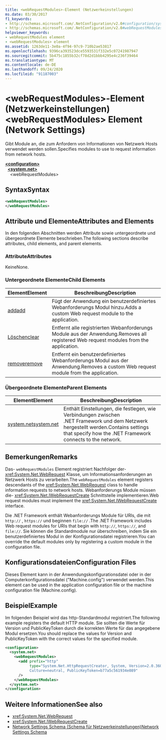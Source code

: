 ```yaml
---
title: <webRequestModules>-Element (Netzwerkeinstellungen)
ms.date: 03/30/2017
f1_keywords:
- http://schemas.microsoft.com/.NetConfiguration/v2.0#configuration/system.net/webRequestModules
- http://schemas.microsoft.com/.NetConfiguration/v2.0#webRequestModules
helpviewer_keywords:
- webRequestModules element
- <webRequestModules> element
ms.assetid: 1263de11-3e0a-4f94-97c9-710b2ae53817
ms.openlocfilehash: 9396ca393523dce5593531f332e5c07241987947
ms.sourcegitcommit: 5b475c1855b32cf78d2d1bbb4295e4c236f39464
ms.translationtype: MT
ms.contentlocale: de-DE
ms.lasthandoff: 09/24/2020
ms.locfileid: "91187003"
---
```

# <a name="webrequestmodules-element-network-settings"></a><span data-ttu-id="c9c31-102">\<webRequestModules>-Element (Netzwerkeinstellungen)</span><span class="sxs-lookup"><span data-stu-id="c9c31-102">\<webRequestModules> Element (Network Settings)</span></span>

<span data-ttu-id="c9c31-103">Gibt Module an, die zum Anfordern von Informationen von Netzwerk Hosts verwendet werden sollen.</span><span class="sxs-lookup"><span data-stu-id="c9c31-103">Specifies modules to use to request information from network hosts.</span></span>  
  
[**\<configuration>**](../configuration-element.md)  
&nbsp;&nbsp;[**\<system.net>**](system-net-element-network-settings.md)  
&nbsp;&nbsp;&nbsp;&nbsp;\<webRequestModules>  
  
## <a name="syntax"></a><span data-ttu-id="c9c31-104">Syntax</span><span class="sxs-lookup"><span data-stu-id="c9c31-104">Syntax</span></span>  
  
```xml  
<webRequestModules>
</webRequestModules>  
```  
  
## <a name="attributes-and-elements"></a><span data-ttu-id="c9c31-105">Attribute und Elemente</span><span class="sxs-lookup"><span data-stu-id="c9c31-105">Attributes and Elements</span></span>  

 <span data-ttu-id="c9c31-106">In den folgenden Abschnitten werden Attribute sowie untergeordnete und übergeordnete Elemente beschrieben.</span><span class="sxs-lookup"><span data-stu-id="c9c31-106">The following sections describe attributes, child elements, and parent elements.</span></span>  
  
### <a name="attributes"></a><span data-ttu-id="c9c31-107">Attribute</span><span class="sxs-lookup"><span data-stu-id="c9c31-107">Attributes</span></span>  

 <span data-ttu-id="c9c31-108">Keine</span><span class="sxs-lookup"><span data-stu-id="c9c31-108">None.</span></span>  
  
### <a name="child-elements"></a><span data-ttu-id="c9c31-109">Untergeordnete Elemente</span><span class="sxs-lookup"><span data-stu-id="c9c31-109">Child Elements</span></span>  
  
|<span data-ttu-id="c9c31-110">**Element**</span><span class="sxs-lookup"><span data-stu-id="c9c31-110">**Element**</span></span>|<span data-ttu-id="c9c31-111">**Beschreibung**</span><span class="sxs-lookup"><span data-stu-id="c9c31-111">**Description**</span></span>|  
|-----------------|---------------------|  
|[<span data-ttu-id="c9c31-112">add</span><span class="sxs-lookup"><span data-stu-id="c9c31-112">add</span></span>](add-element-for-webrequestmodules-network-settings.md)|<span data-ttu-id="c9c31-113">Fügt der Anwendung ein benutzerdefiniertes Webanforderungs Modul hinzu.</span><span class="sxs-lookup"><span data-stu-id="c9c31-113">Adds a custom Web request module to the application.</span></span>|  
|[<span data-ttu-id="c9c31-114">Löschen</span><span class="sxs-lookup"><span data-stu-id="c9c31-114">clear</span></span>](clear-element-for-webrequestmodules-network-settings.md)|<span data-ttu-id="c9c31-115">Entfernt alle registrierten Webanforderungs Module aus der Anwendung.</span><span class="sxs-lookup"><span data-stu-id="c9c31-115">Removes all registered Web request modules from the application.</span></span>|  
|[<span data-ttu-id="c9c31-116">remove</span><span class="sxs-lookup"><span data-stu-id="c9c31-116">remove</span></span>](remove-element-for-webrequestmodules-network-settings.md)|<span data-ttu-id="c9c31-117">Entfernt ein benutzerdefiniertes Webanforderungs Modul aus der Anwendung.</span><span class="sxs-lookup"><span data-stu-id="c9c31-117">Removes a custom Web request module from the application.</span></span>|  
  
### <a name="parent-elements"></a><span data-ttu-id="c9c31-118">Übergeordnete Elemente</span><span class="sxs-lookup"><span data-stu-id="c9c31-118">Parent Elements</span></span>  
  
|<span data-ttu-id="c9c31-119">**Element**</span><span class="sxs-lookup"><span data-stu-id="c9c31-119">**Element**</span></span>|<span data-ttu-id="c9c31-120">**Beschreibung**</span><span class="sxs-lookup"><span data-stu-id="c9c31-120">**Description**</span></span>|  
|-----------------|---------------------|  
|[<span data-ttu-id="c9c31-121">system.net</span><span class="sxs-lookup"><span data-stu-id="c9c31-121">system.net</span></span>](system-net-element-network-settings.md)|<span data-ttu-id="c9c31-122">Enthält Einstellungen, die festlegen, wie Verbindungen zwischen .NET Framework und dem Netzwerk hergestellt werden.</span><span class="sxs-lookup"><span data-stu-id="c9c31-122">Contains settings that specify how the .NET Framework connects to the network.</span></span>|  
  
## <a name="remarks"></a><span data-ttu-id="c9c31-123">Bemerkungen</span><span class="sxs-lookup"><span data-stu-id="c9c31-123">Remarks</span></span>  

 <span data-ttu-id="c9c31-124">Das- `webRequestModules` Element registriert Nachfolger der- <xref:System.Net.WebRequest> Klasse, um Informationsanforderungen an Netzwerk Hosts zu verarbeiten.</span><span class="sxs-lookup"><span data-stu-id="c9c31-124">The `webRequestModules` element registers descendants of the <xref:System.Net.WebRequest> class to handle information requests to network hosts.</span></span> <span data-ttu-id="c9c31-125">Webanforderungs Module müssen die- <xref:System.Net.IWebRequestCreate> Schnittstelle implementieren.</span><span class="sxs-lookup"><span data-stu-id="c9c31-125">Web request modules must implement the <xref:System.Net.IWebRequestCreate> interface.</span></span>  
  
 <span data-ttu-id="c9c31-126">Die .NET Framework enthält Webanforderungs Module für URIs, die mit `http://` , `https://` und beginnen `file://` .</span><span class="sxs-lookup"><span data-stu-id="c9c31-126">The .NET Framework includes Web request modules for URIs that begin with `http://`, `https://`, and `file://`.</span></span> <span data-ttu-id="c9c31-127">Sie können die Standardmodule nur überschreiben, indem Sie ein benutzerdefiniertes Modul in der Konfigurationsdatei registrieren.</span><span class="sxs-lookup"><span data-stu-id="c9c31-127">You can override the default modules only by registering a custom module in the configuration file.</span></span>  
  
## <a name="configuration-files"></a><span data-ttu-id="c9c31-128">Konfigurationsdateien</span><span class="sxs-lookup"><span data-stu-id="c9c31-128">Configuration Files</span></span>  

 <span data-ttu-id="c9c31-129">Dieses Element kann in der Anwendungskonfigurationsdatei oder in der Computerkonfigurationsdatei ("Machine.config") verwendet werden.</span><span class="sxs-lookup"><span data-stu-id="c9c31-129">This element can be used in the application configuration file or the machine configuration file (Machine.config).</span></span>  
  
## <a name="example"></a><span data-ttu-id="c9c31-130">Beispiel</span><span class="sxs-lookup"><span data-stu-id="c9c31-130">Example</span></span>  

 <span data-ttu-id="c9c31-131">Im folgenden Beispiel wird das http-Standardmodul registriert.</span><span class="sxs-lookup"><span data-stu-id="c9c31-131">The following example registers the default HTTP module.</span></span> <span data-ttu-id="c9c31-132">Sie sollten die Werte für Version und PublicKeyToken durch die korrekten Werte für das angegebene Modul ersetzen.</span><span class="sxs-lookup"><span data-stu-id="c9c31-132">You should replace the values for Version and PublicKeyToken with the correct values for the specified module.</span></span>  
  
```xml  
<configuration>  
  <system.net>  
    <webRequestModules>  
      <add prefix="http"  
           type="System.Net.HttpRequestCreator, System, Version=2.0.3600.0,  
           Culture=neutral, PublicKeyToken=b77a5c561934e089"  
      />  
    </webRequestModules>  
  </system.net>  
</configuration>  
```  
  
## <a name="see-also"></a><span data-ttu-id="c9c31-133">Weitere Informationen</span><span class="sxs-lookup"><span data-stu-id="c9c31-133">See also</span></span>

- <xref:System.Net.WebRequest>
- <xref:System.Net.IWebRequestCreate>
- [<span data-ttu-id="c9c31-134">Network Settings Schema (Schema für Netzwerkeinstellungen)</span><span class="sxs-lookup"><span data-stu-id="c9c31-134">Network Settings Schema</span></span>](index.md)
